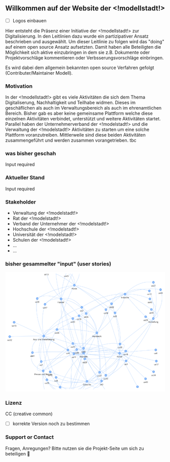 ## Willkommen auf der Website der <!modellstadt!>  

- [ ] Logos einbauen

Hier entsteht die Präsenz einer Initiative der <!modellstadt!> zur Digitalisierung.
In den Leitlinien dazu wurde ein partizipativer Ansatz beschrieben und ausgewählt. Um dieser Leitlinie zu folgen wird das "doing" auf einem open source Ansatz aufsetzten. Damit haben alle Beteiligten die Möglichkeit sich aktive einzubringen in dem sie z.B. Dokumente oder Projektvorschläge kommentieren oder Verbsserungsvorschläge einbringen.      

Es wird dabei dem allgemein bekannten open source Verfahren gefolgt (Contributer/Maintainer Modell).    

### Motivation
In der <!modellstadt!> gibt es viele Aktivitäten die sich dem Thema Digitaliserung, Nachhaltigkeit und Teilhabe widmen. Dieses im geschäflichen als auch im Verwaltungsbereich als auch im ehrenamtlichen Bereich. Bisher gab es aber keine gemeinsame Plattform welche diese einzelnen Aktivitäten verbindet, unterstützt und weitere Aktivitäten startet.   
Parallel haben der Unternehmerverband der <!modelstadt!> und die Verwaltung der <!modelstadt!> Aktivitäten zu starten um eine solche Plattform voranzutreiben. Mittlerweile sind diese beiden Aktivitäten zusammengeführt und werden zusammen vorangetrieben.
tbc

### was bisher geschah
Input required

### Aktueller Stand
Input required

### Stakeholder
+ Verwaltung der <!modelstadt!>
+ Rat der <!modelstadt!>
+ Verband der Unternehmer der <!modelstadt!>
+ Hochschule der <!modelstadt!>
+ Universität der <!modelstadt!>
+ Schulen der <!modelstadt!>
+ ...
+ ...

### bisher gesammelter "input" (user stories)
![Netzwerk der user stories](images/UserStoryNetwork.png "Netzwerk der user stories - Stand 03/2021")

### Lizenz
CC (creative common) 
- [ ] korrekte Version noch zu bestimmen

### Support or Contact
Fragen, Anregungen? Bitte nutzen sie die Projekt-Seite um sich zu beteiligen 🙂

